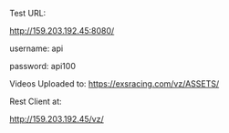 
Test URL:

http://159.203.192.45:8080/

username: api

password: api100

Videos Uploaded to:
  https://exsracing.com/vz/ASSETS/


Rest Client at:


http://159.203.192.45/vz/


